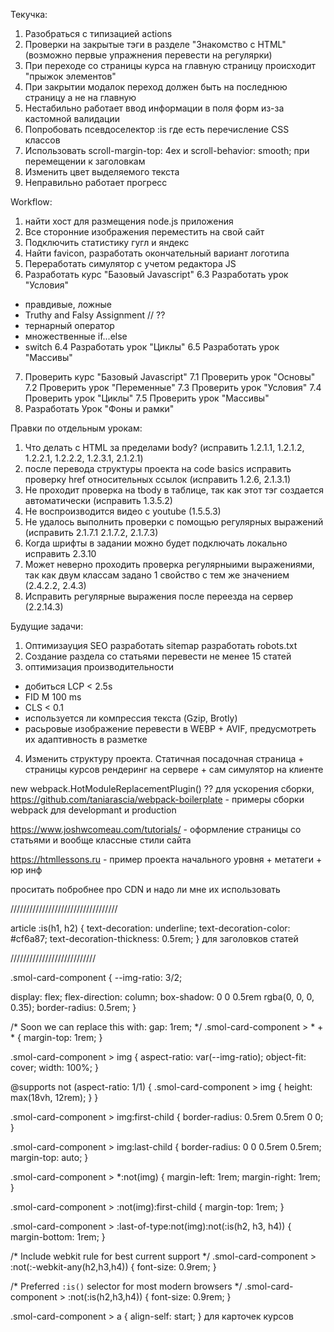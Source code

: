 Текучка:

1. Разобраться с типизацией actions
2. Проверки на закрытые тэги в разделе "Знакомство с HTML" (возможно первые упражнения перевести на регулярки)
3. При переходе со страницы курса на главную страницу происходит "прыжок элементов"
4. При закрытии модалок переход должен быть на последнюю страницу а не на главную
5. Нестабильно работает ввод информации в поля форм из-за кастомной валидации
6. Попробовать псевдоселектор :is где есть перечисление CSS классов
7. Использовать scroll-margin-top: 4ex и scroll-behavior: smooth; при перемещении к заголовкам
8. Изменить цвет выделяемого текста
9. Неправильно работает прогресс

Workflow:
1. найти хост для размещения node.js приложения
2. Все сторонние изображения переместить на свой сайт
3. Подключить статистику гугл и яндекс
4. Найти favicon, разработать окончательный вариант логотипа
5. Переработать симулятор с учетом редактора JS
6. Разработать курс "Базовый Javascript"
6.3 Разработать урок "Условия"
- правдивые, ложные
- Truthy and Falsy Assignment // ??
- тернарный оператор
- множественные if...else
- switch
6.4 Разработать урок "Циклы"
6.5 Разработать урок "Массивы"
7. Проверить курс "Базовый Javascript"
7.1 Проверить урок "Основы"
7.2 Проверить урок "Переменные"
7.3 Проверить урок "Условия"
7.4 Проверить урок "Циклы"
7.5 Проверить урок "Массивы"
8. Разработать Урок "Фоны и рамки"

Правки по отдельным урокам:

1. Что делать с HTML за пределами body? (исправить 1.2.1.1, 1.2.1.2, 1.2.2.1, 1.2.2.2, 1.2.3.1, 2.1.2.1)
2. после перевода структуры проекта на code basics исправить проверку href относительных ссылок (исправить 1.2.6, 2.1.3.1)
3. Не проходит проверка на tbody в таблице, так как этот тэг создается автоматически (исправить 1.3.5.2)
4. Не воспроизводится видео с youtube (1.5.5.3)
5. Не удалось выполнить проверки с помощью регулярных выражений (исправить 2.1.7.1 2.1.7.2, 2.1.7.3)
6. Когда шрифты в задании можно будет подключать локально исправить 2.3.10
7. Может неверно проходить проверка регулярныими выражениями, так как двум классам задано 1 свойство с тем же значением (2.4.2.2, 2.4.3)
8. Исправить регулярные выражения после переезда на сервер (2.2.14.3)

Будущие задачи:
1. Оптимизауция SEO
  разработать sitemap
  разработать robots.txt
2. Создание раздела со статьями
 перевести не менее 15 статей
 3. оптимизация производительности
 - добиться LCP < 2.5s
 - FID M 100 ms
 - CLS < 0.1
 - используется ли компрессия текста (Gzip, Brotly)
 - расьровые изображение перевести в WEBP + AVIF, предусмотреть их адаптивность в разметке
 4. Изменить структуру проекта. Статичная посадочная страница + страницы курсов рендеринг на сервере + сам симулятор на клиенте

new webpack.HotModuleReplacementPlugin() ?? для ускорения сборки,
https://github.com/taniarascia/webpack-boilerplate - примеры сборки webpack для developmant и production

https://www.joshwcomeau.com/tutorials/ - оформление страницы со статьями и вообще классные стили сайта

https://htmllessons.ru - пример проекта начального уровня + метатеги + юр инф

проситать побробнее про CDN и надо ли мне их использовать


//////////////////////////////////

article :is(h1, h2) {
  text-decoration: underline;
  text-decoration-color: #cf6a87;
  text-decoration-thickness: 0.5rem;
} для заголовков статей

///////////////////////////

.smol-card-component {
  --img-ratio: 3/2;

  display: flex;
  flex-direction: column;
  box-shadow: 0 0 0.5rem rgba(0, 0, 0, 0.35);
  border-radius: 0.5rem;
}

/* Soon we can replace this with: gap: 1rem; */
.smol-card-component > * + * {
  margin-top: 1rem;
}

.smol-card-component > img {
  aspect-ratio: var(--img-ratio);
  object-fit: cover;
  width: 100%;
}

@supports not (aspect-ratio: 1/1) {
  .smol-card-component > img {
    height: max(18vh, 12rem);
  }
}

.smol-card-component > img:first-child {
  border-radius: 0.5rem 0.5rem 0 0;
}

.smol-card-component > img:last-child {
  border-radius: 0 0 0.5rem 0.5rem;
  margin-top: auto;
}

.smol-card-component > *:not(img) {
  margin-left: 1rem;
  margin-right: 1rem;
}

.smol-card-component > :not(img):first-child {
  margin-top: 1rem;
}

.smol-card-component > :last-of-type:not(img):not(:is(h2, h3, h4)) {
  margin-bottom: 1rem;
}

/* Include webkit rule for best current support */
.smol-card-component > :not(:-webkit-any(h2,h3,h4)) {
  font-size: 0.9rem;
}

/* Preferred `:is()` selector for most modern browsers */
.smol-card-component > :not(:is(h2,h3,h4)) {
  font-size: 0.9rem;
}

.smol-card-component > a {
  align-self: start;
} для карточек курсов